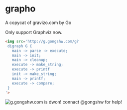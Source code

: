 # grapho
A copycat of gravizo.com by Go

Only support Graphviz now.

```html
<img src='http://g.gongshw.com/g?
 digraph G {
   main -> parse -> execute;
   main -> init;
   main -> cleanup;
   execute -> make_string;
   execute -> printf
   init -> make_string;
   main -> printf;
   execute -> compare;
 }
'>
```

<img alt='g.gongshw.com is dwon! connact @gongshw for help!' src='http://g.gravizo.com/g?
 digraph G {
   main -> parse -> execute;
   main -> init;
   main -> cleanup;
   execute -> make_string;
   execute -> printf
   init -> make_string;
   main -> printf;
   execute -> compare;
 }
'>
